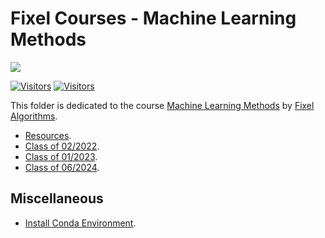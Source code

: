 # Fixel Courses - Machine Learning Methods

[![](./FixelAlgorithmsLogo.png)](https://fixelalgorithms.gitlab.io)

[![Visitors](https://hits.seeyoufarm.com/api/count/incr/badge.svg?url=https%3A%2F%2Fgithub.com%2FRoyiAvital%2FStackExchangeCodes&count_bg=%2379C83D&title_bg=%23555555&icon=&icon_color=%23E7E7E7&title=Visitors+%28Daily+%2F+Total%29&edge_flat=false)](https://github.com/FixelAlgorithmsTeam/FixelCourses)
[![Visitors](https://api.visitorbadge.io/api/combined?path=https%3A%2F%2Fgithub.com%2FRoyiAvital%2FStackExchangeCodes&labelColor=%23f47373&countColor=%23555555&style=plastic)](https://github.com/FixelAlgorithmsTeam/FixelCourses) <!-- https://www.visitorbadge.io -->

This folder is dedicated to the course [Machine Learning Methods](https://fixelalgorithms.gitlab.io/courses/mlmethodscourse) by [Fixel Algorithms](https://fixelalgorithms.gitlab.io).

 - [Resources](./../AIProgram/Resources.md).
 - [Class of 02/2022](./2022_02).
 - [Class of 01/2023](./2023_01).
 - [Class of 06/2024](./2024_06).

## Miscellaneous

 - [Install Conda Environment](./../InstallCondaEnv.md).